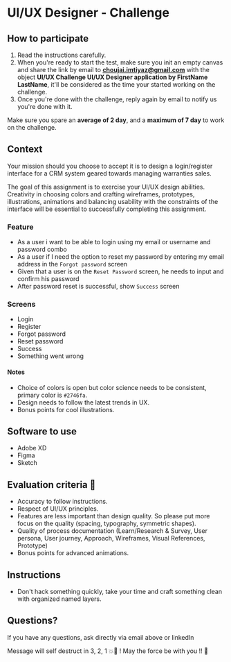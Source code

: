 # UI/UX Designer - Challenge

## How to participate

1. Read the instructions carefully.
2. When you're ready to start the test, make sure you init an empty canvas and share the link by email to **choujai.imtiyaz@gmail.com** with the object **UI/UX Challenge UI/UX Designer application by FirstName LastName**, it'll be considered as the time your started working on the challenge.
3. Once you're done with the challenge, reply again by email to notify us you're done with it. 

Make sure you spare an **average of 2 day**, and a **maximum of 7 day** to work on the challenge.

## Context
Your mission should you choose to accept it is to design a login/register interface for a CRM system geared towards managing warranties sales.

The goal of this assignment is to exercise your UI/UX design abilities. Creativity in choosing colors and crafting wireframes, prototypes, illustrations, animations and balancing usability with the constraints of the interface will be essential to successfully completing this assignment.

### Feature
- As a user i want to be able to login using my email or username and password combo
- As a user if I need the option to reset my password by entering my email address in the `Forgot password` screen
- Given that a user is on the `Reset Password` screen, he needs to input and confirm his password
- After password reset is successful, show `Success` screen

### Screens
- Login
- Register
- Forgot password
- Reset password
- Success
- Something went wrong

#### Notes  
- Choice of colors is open but color science needs to be consistent, primary color is `#2746fa`.
- Design needs to follow the latest trends in UX.
- Bonus points for cool illustrations.
 
## Software to use
- Adobe XD
- Figma
- Sketch

## Evaluation criteria 🚨
- Accuracy to follow instructions.
- Respect of UI/UX principles.
- Features are less important than design quality. So please put more focus on the quality (spacing, typography, symmetric shapes).
- Quality of process documentation (Learn/Research & Survey, User persona, User journey, Approach, Wireframes, Visual References, Prototype)
- Bonus points for advanced animations.

## Instructions
- Don't hack something quickly, take your time and craft something clean with organized named layers.

## Questions?

If you have any questions, ask directly via email above or linkedIn

Message will self destruct in 3, 2, 1 💥🧨 ! May the force be with you !! 🖖 
